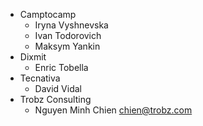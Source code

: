 - Camptocamp
  - Iryna Vyshnevska
  - Ivan Todorovich
  - Maksym Yankin
- Dixmit
  - Enric Tobella
- Tecnativa
  - David Vidal
- Trobz Consulting
  - Nguyen Minh Chien <chien@trobz.com>
